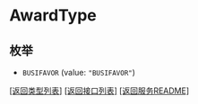 # AwardType

## 枚举


* `BUSIFAVOR` (value: `"BUSIFAVOR"`)


[\[返回类型列表\]](README.md#类型列表)
[\[返回接口列表\]](README.md#接口列表)
[\[返回服务README\]](README.md)


